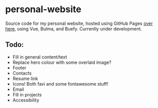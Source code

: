 # personal-website

Source code for my personal website, hosted using GitHub Pages [over here](https://clementtsang.github.io/), using Vue, Bulma, and Buefy.  Currently under development.

## Todo:
* Fill in general content/text
* Replace hero colour with some overlaid image?
* Footer
* Contacts
* Resume link
* Icons!  Both favi and some fontawesome stuff!
* Email
* Fill in projects
* Accessibility
